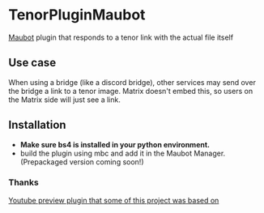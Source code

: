 # TenorPluginMaubot
[Maubot](https://github.com/maubot/maubot) plugin that responds to a tenor link with the actual file itself

## Use case
When using a bridge (like a discord bridge), other services may send over the bridge a link to a tenor image. Matrix doesn't embed this, so users on the Matrix side will just see a link.

## Installation
- **Make sure bs4 is installed in your python environment.**
- build the plugin using mbc and add it in the Maubot Manager. (Prepackaged version coming soon!)

### Thanks
[Youtube preview plugin that some of this project was based on](https://github.com/ggogel/YoutubePreviewMaubot)
